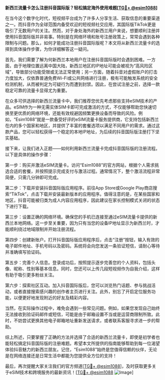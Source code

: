 **新西兰流量卡怎么注册抖音国际版？轻松搞定海外使用难题[[TG💪+ @esim1088](https://t.me/s/esim1088)]**

在当今这个数字化时代，短视频平台成为了许多人分享生活、获取信息的重要渠道之一。而抖音作为全球范围内备受欢迎的短视频社交应用，其国际版TikTok更是吸引了无数用户的关注。然而，对于身处海外的新西兰用户来说，想要顺利注册并使用抖音国际版并非易事。特别是在网络环境和账号注册政策上，常常会遇到各种限制与问题。那么，如何才能成功注册抖音国际版呢？本文将从新西兰流量卡的选择到具体操作步骤，为你详细解答这一疑问。

首先，我们需要了解为何新西兰本地用户在注册抖音国际版时会遇到困难。一方面，由于地理位置远离中国大陆，新西兰地区的IP地址可能会被视为“高风险区域”，导致部分功能受限或无法正常使用；另一方面，随着抖音对虚假账户的打击力度加大，仅依靠普通免费Wi-Fi或公共网络进行注册，极有可能触发系统的安全检测机制，从而被判定为可疑行为而遭到封禁。因此，在尝试注册之前，选择一款稳定可靠的流量卡显得尤为重要。

在众多可供选择的新西兰流量卡中，我们推荐您优先考虑那些支持eSIM技术的产品。eSIM作为一种无需实体SIM卡即可完成激活的方式，不仅能够帮助您快速切换至更优质的网络环境，还能有效规避因频繁更换设备而导致的风险。例如，“Esim1088”就是一款备受好评的eSIM流量卡服务提供商，它支持包括新西兰在内的多个国家和地区，并提供了丰富的套餐选项以满足不同用户的需求。通过这款产品，您可以轻松获得一个稳定的本地IP地址，为后续的抖音国际版注册打下坚实基础。

接下来，让我们进入正题——如何利用新西兰流量卡完成抖音国际版的注册流程。以下是具体的操作步骤：

第一步：购买并激活eSIM流量卡。访问“Esim1088”的官方网站，根据个人需求挑选合适的套餐，并按照提示完成支付与激活过程。通常情况下，整个激活流程非常简便，只需几分钟即可完成。

第二步：下载并安装抖音国际版应用程序。前往App Store或Google Play商店搜索“TikTok”，点击下载并安装最新版本的应用程序。值得注意的是，在某些国家和地区，抖音可能被归类为成人内容应用程序，因此建议在家长控制模式关闭的状态下进行下载。

第三步：设置正确的网络环境。确保您的手机已连接至通过eSIM流量卡提供的新西兰本地网络。这一步至关重要，因为只有当您的设备IP地址显示为新西兰时，才能顺利绕过地域限制并开始注册流程。

第四步：创建新账户。打开抖音国际版应用程序后，点击“注册”按钮，输入有效的电子邮件地址、手机号码以及密码。系统将会向您发送一条验证短信，请耐心等待并准确填写验证码。

第五步：完善个人信息。登录成功后，按照提示逐步完善您的个人资料，包括头像、昵称、性别等基本信息。同时，您还可以上传几段短视频作为自我介绍，这样有助于吸引更多粉丝关注。

第六步：探索社区互动。加入抖音国际版后，您可以浏览热门话题、参与挑战活动，或者直接搜索感兴趣的创作者主页进行关注。此外，别忘了开启定位服务功能，以便更好地发现附近的好友及精彩内容。

当然，在实际操作过程中，难免会遇到一些常见问题。例如，如果您发现自己始终无法接收到验证码邮件或短信，可能是由于邮箱设置不当或是运营商限制所致。此时，不妨尝试更换其他电子邮箱地址重新发送请求，或者联系客服寻求进一步的帮助。

综上所述，只要掌握了正确的方法并选择了合适的新西兰流量卡，即使是初学者也能轻松搞定抖音国际版的注册难题。希望本文所提供的指南能够帮助到每一位渴望体验抖音魅力的新西兰朋友。记住，“Esim1088”始终是您值得信赖的伙伴，无论是在网络连接还是日常生活中都能为您提供全方位的支持！

最后，再次提醒大家关注我们的官方频道[[TG💪+ @esim1088](https://t.me/s/esim1088)]，及时获取更多关于eSIM技术和跨境服务的最新资讯！[[TG💪+ @esim1088](https://t.me/s/esim1088) ![Image](https://i.postimg.cc/4NQfJmqS/Snipaste-2025-05-13-00-14-12.png)]